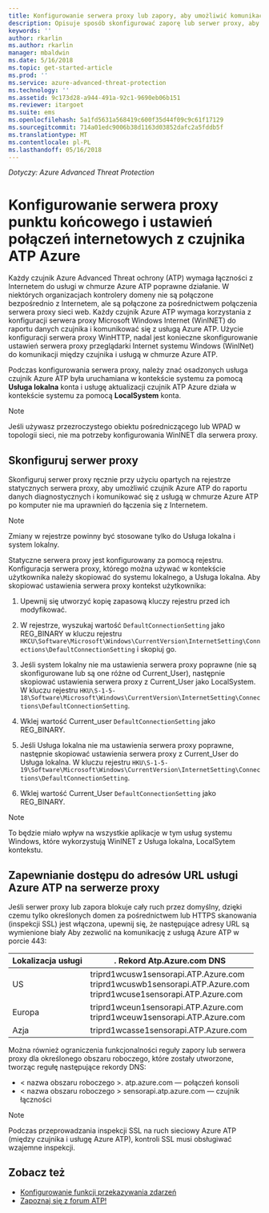 ```yaml
---
title: Konfigurowanie serwera proxy lub zapory, aby umożliwić komunikację Azure ATP z czujnika | Dokumentacja firmy Microsoft
description: Opisuje sposób skonfigurować zaporę lub serwer proxy, aby umożliwić komunikację między czujniki Azure ATP i usługi w chmurze Azure ATP
keywords: ''
author: rkarlin
ms.author: rkarlin
manager: mbaldwin
ms.date: 5/16/2018
ms.topic: get-started-article
ms.prod: ''
ms.service: azure-advanced-threat-protection
ms.technology: ''
ms.assetid: 9c173d28-a944-491a-92c1-9690eb06b151
ms.reviewer: itargoet
ms.suite: ems
ms.openlocfilehash: 5a1fd5631a568419c600f35d44f09c9c61f17129
ms.sourcegitcommit: 714a01edc9006b38d1163d03852dafc2a5fddb5f
ms.translationtype: MT
ms.contentlocale: pl-PL
ms.lasthandoff: 05/16/2018
---
```

*Dotyczy: Azure Advanced Threat Protection*



# <a name="configure-endpoint-proxy-and-internet-connectivity-settings-for-your-azure-atp-sensor"></a>Konfigurowanie serwera proxy punktu końcowego i ustawień połączeń internetowych z czujnika ATP Azure

Każdy czujnik Azure Advanced Threat ochrony (ATP) wymaga łączności z Internetem do usługi w chmurze Azure ATP poprawne działanie. W niektórych organizacjach kontrolery domeny nie są połączone bezpośrednio z Internetem, ale są połączone za pośrednictwem połączenia serwera proxy sieci web. Każdy czujnik Azure ATP wymaga korzystania z konfiguracji serwera proxy Microsoft Windows Internet (WinINET) do raportu danych czujnika i komunikować się z usługą Azure ATP. Użycie konfiguracji serwera proxy WinHTTP, nadal jest konieczne skonfigurowanie ustawień serwera proxy przeglądarki Internet systemu Windows (WinINet) do komunikacji między czujnika i usługą w chmurze Azure ATP.


Podczas konfigurowania serwera proxy, należy znać osadzonych usługa czujnik Azure ATP była uruchamiana w kontekście systemu za pomocą **Usługa lokalna** konta i usługę aktualizacji czujnik ATP Azure działa w kontekście systemu za pomocą **LocalSystem** konta. 

> [!NOTE]
> Jeśli używasz przezroczystego obiektu pośredniczącego lub WPAD w topologii sieci, nie ma potrzeby konfigurowania WinINET dla serwera proxy.

## <a name="configure-the-proxy"></a>Skonfiguruj serwer proxy 

Skonfiguruj serwer proxy ręcznie przy użyciu opartych na rejestrze statycznych serwera proxy, aby umożliwić czujnik Azure ATP do raportu danych diagnostycznych i komunikować się z usługą w chmurze Azure ATP po komputer nie ma uprawnień do łączenia się z Internetem.

> [!NOTE]
> Zmiany w rejestrze powinny być stosowane tylko do Usługa lokalna i system lokalny.

Statyczne serwera proxy jest konfigurowany za pomocą rejestru. Konfiguracja serwera proxy, którego można używać w kontekście użytkownika należy skopiować do systemu lokalnego, a Usługa lokalna. Aby skopiować ustawienia serwera proxy kontekst użytkownika:

1.   Upewnij się utworzyć kopię zapasową kluczy rejestru przed ich modyfikować.

2. W rejestrze, wyszukaj wartość `DefaultConnectionSetting` jako REG_BINARY w kluczu rejestru `HKCU\Software\Microsoft\Windows\CurrentVersion\InternetSetting\Connections\DefaultConnectionSetting` i skopiuj go.
 
2.  Jeśli system lokalny nie ma ustawienia serwera proxy poprawne (nie są skonfigurowane lub są one różne od Current_User), następnie skopiować ustawienia serwera proxy z Current_User jako LocalSystem. W kluczu rejestru `HKU\S-1-5-18\Software\Microsoft\Windows\CurrentVersion\InternetSetting\Connections\DefaultConnectionSetting`.

3.  Wklej wartość Current_user `DefaultConnectionSetting` jako REG_BINARY.

4.  Jeśli Usługa lokalna nie ma ustawienia serwera proxy poprawne, następnie skopiować ustawienia serwera proxy z Current_User do Usługa lokalna. W kluczu rejestru `HKU\S-1-5-19\Software\Microsoft\Windows\CurrentVersion\InternetSetting\Connections\DefaultConnectionSetting`.

5.  Wklej wartość Current_User `DefaultConnectionSetting` jako REG_BINARY.

> [!NOTE]
> To będzie miało wpływ na wszystkie aplikacje w tym usług systemu Windows, które wykorzystują WinINET z Usługa lokalna, LocalSytem kontekstu.


## <a name="enable-access-to-azure-atp-service-urls-in-the-proxy-server"></a>Zapewnianie dostępu do adresów URL usługi Azure ATP na serwerze proxy

Jeśli serwer proxy lub zapora blokuje cały ruch przez domyślny, dzięki czemu tylko określonych domen za pośrednictwem lub HTTPS skanowania (inspekcji SSL) jest włączona, upewnij się, że następujące adresy URL są wymienione biały Aby zezwolić na komunikację z usługą Azure ATP w porcie 443:

|Lokalizacja usługi|. Rekord Atp.Azure.com DNS|
|----|----|
|US |triprd1wcusw1sensorapi.ATP.Azure.com<br>triprd1wcuswb1sensorapi.ATP.Azure.com<br>triprd1wcuse1sensorapi.ATP.Azure.com|
|Europa|triprd1wceun1sensorapi.ATP.Azure.com<br>triprd1wceuw1sensorapi.ATP.Azure.com|
|Azja|triprd1wcasse1sensorapi.ATP.Azure.com|


Można również ograniczenia funkcjonalności reguły zapory lub serwera proxy dla określonego obszaru roboczego, które zostały utworzone, tworząc regułę następujące rekordy DNS:
- < nazwa obszaru roboczego >. atp.azure.com — połączeń konsoli
- < nazwa obszaru roboczego > sensorapi.atp.azure.com — czujnik łączności
 
> [!NOTE]
> Podczas przeprowadzania inspekcji SSL na ruch sieciowy Azure ATP (między czujnika i usługę Azure ATP), kontroli SSL musi obsługiwać wzajemne inspekcji.


## <a name="see-also"></a>Zobacz też
- [Konfigurowanie funkcji przekazywania zdarzeń](configure-event-forwarding.md)
- [Zapoznaj się z forum ATP!](https://aka.ms/azureatpcommunity)